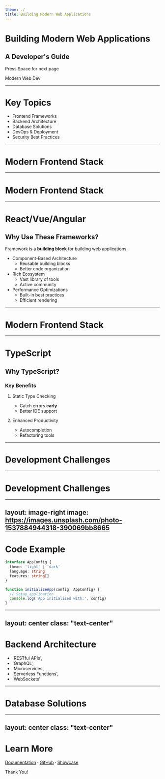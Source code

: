 ```yaml
---
theme: ./
title: Building Modern Web Applications
---
```


# Building Modern Web Applications
## A Developer's Guide

<div class="pt-12">
  <span @click="$slidev.nav.next" class="px-2 py-1 rounded cursor-pointer" flex="~ justify-center items-center gap-2" hover="bg-white bg-opacity-10">
    Press Space for next page <div class="i-carbon:arrow-right inline-block"/>
  </span>
</div>

<Badge>Modern Web Dev</Badge>

---

# Key Topics

- Frontend Frameworks
- Backend Architecture
- Database Solutions
- DevOps & Deployment
- Security Best Practices

---

# Modern Frontend Stack

<MenuList :items="[
  'React/Vue/Angular',
  'TypeScript',
  'Tailwind CSS',
  'State Management',
  'Testing Tools'
]" />

---

# Modern Frontend Stack

<MenuList :items="[
  'React/Vue/Angular',
  'TypeScript',
  'Tailwind CSS',
  'State Management',
  'Testing Tools'
]" :activeIndex="0"/>

---

# React/Vue/Angular

## Why Use These Frameworks?

Framework is a **building block** for building web applications.

- Component-Based Architecture
  - Reusable building blocks
  - Better code organization
- Rich Ecosystem
  - Vast library of tools
  - Active community
- Performance Optimizations
  - Built-in best practices
  - Efficient rendering


---

# Modern Frontend Stack

<MenuList :items="[
  'React/Vue/Angular',
  'TypeScript',
  'Tailwind CSS',
  'State Management',
  'Testing Tools'
]" :activeIndex="1"/>

---

# TypeScript

## Why TypeScript?

### Key Benefits

1. Static Type Checking
   - Catch errors **early**
   - Better IDE support

2. Enhanced Productivity
   - Autocompletion
   - Refactoring tools
---

# Development Challenges

<BoxList :items="[
  'Accessibility',
  'Security'
]"/>

---

# Development Challenges

<BoxList :items="[
  'Accessibility',
  'Security'
]" :activeIndex="0"/>

---
layout: image-right
image: https://images.unsplash.com/photo-1537884944318-390069bb8665
---

# Code Example

```typescript
interface AppConfig {
  theme: 'light' | 'dark'
  language: string
  features: string[]
}

function initializeApp(config: AppConfig) {
  // Setup application
  console.log('App initialized with:', config)
}
```

---
layout: center
class: "text-center"
---

# Backend Architecture

  - 'RESTful APIs',
  - 'GraphQL',
  - 'Microservices',
  - 'Serverless Functions',
  - 'WebSockets'

---

# Database Solutions

<MenuList :items="[
  'PostgreSQL',
  'MongoDB',
  'Redis',
  'Elasticsearch',
  'Firebase'
]" />

---
layout: center
class: "text-center"
---

# Learn More

[Documentation](https://sli.dev) · [GitHub](https://github.com/slidevjs/slidev) · [Showcase](https://sli.dev/showcases.html)

<Badge>Thank You!</Badge>
